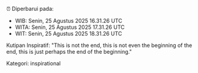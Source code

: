 ⏰ Diperbarui pada:
- WIB: Senin, 25 Agustus 2025 16.31.26 UTC
- WITA: Senin, 25 Agustus 2025 17.31.26 UTC
- WIT: Senin, 25 Agustus 2025 18.31.26 UTC

Kutipan Inspiratif:
"This is not the end, this is not even the beginning of the end, this is just perhaps the end of the beginning."


Kategori: inspirational

